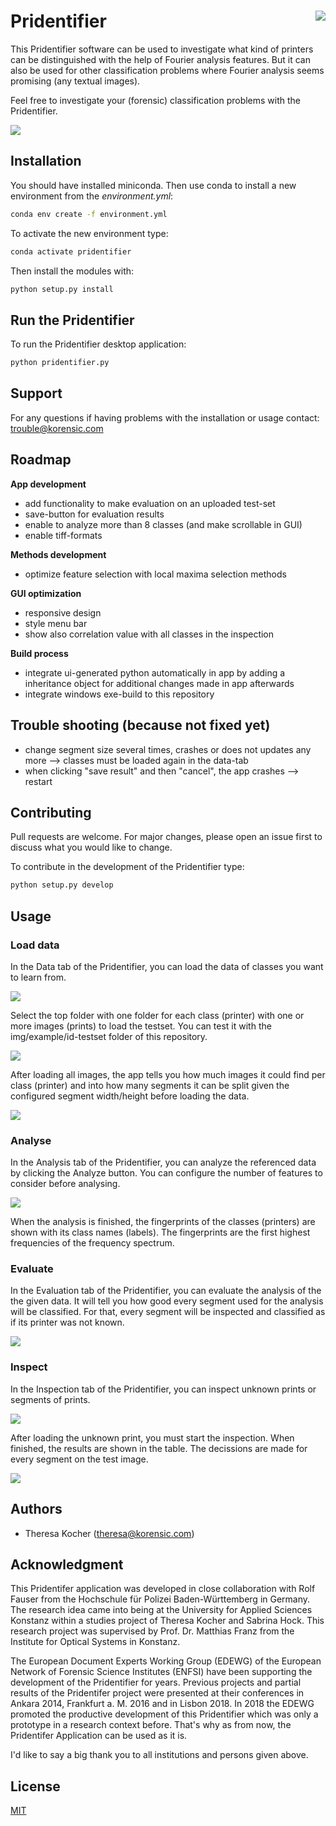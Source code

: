 # Pridentifier  <img align="right" src="img/pridi.png">


This Pridentifier software can be used to investigate what kind of printers can be distinguished with the help of Fourier analysis features. But it can also be used for other classification problems where Fourier analysis seems promising (any textual images). 

Feel free to investigate your (forensic) classification problems with the Pridentifier.

<img align="center" src="img/screenshots/02c_fingerprints.png">


## Installation

You should have installed miniconda. Then use conda to install a new environment from the *environment.yml*:

```bash
conda env create -f environment.yml
```

To activate the new environment type:

```bash
conda activate pridentifier
```

Then install the modules with:

```bash
python setup.py install 
```


## Run the Pridentifier 

To run the Pridentifier desktop application:

```bash
python pridentifier.py
```


## Support

For any questions if having problems with the installation or usage contact: trouble@korensic.com


## Roadmap

**App development**
- add functionality to make evaluation on an uploaded test-set
- save-button for evaluation results
- enable to analyze more than 8 classes (and make scrollable in GUI)
- enable tiff-formats


**Methods development**
- optimize feature selection with local maxima selection methods 

**GUI optimization**
- responsive design
- style menu bar 
- show also correlation value with all classes in the inspection

**Build process**
- integrate ui-generated python automatically in app by adding a inheritance object for additional changes made in app afterwards
- integrate windows exe-build to this repository


## Trouble shooting (because not fixed yet)
- change segment size several times, crashes or does not updates any more --> classes must be loaded again in the data-tab
- when clicking "save result" and then "cancel", the app crashes --> restart


## Contributing
Pull requests are welcome. For major changes, please open an issue first to discuss what you would like to change.

To contribute in the development of the Pridentifier type:

```bash
python setup.py develop 
```


## Usage

### Load data

In the Data tab of the Pridentifier, you can load the data of classes you want to learn from.

<img align="center" src="img/screenshots/01a_data.png">

Select the top folder with one folder for each class (printer) with one or more images (prints) to load the testset. You can test it with the img/example/id-testset folder of this repository. 

<img align="center" src="img/screenshots/01b_data_load.png">

After loading all images, the app tells you how much images it could find per class (printer) and into how many segments it can be split given the configured segment width/height before loading the data.

<img align="center" src="img/screenshots/01c_data_loaded.png">


### Analyse 

In the Analysis tab of the Pridentifier, you can analyze the referenced data by clicking the Analyze button. You can configure the number of features to consider before analysing.

<img align="center" src="img/screenshots/02b_analysis_done.png">

When the analysis is finished, the fingerprints of the classes (printers) are shown with its class names (labels). The fingerprints are the first highest frequencies of the frequency spectrum.

### Evaluate 

In the Evaluation tab of the Pridentifier, you can evaluate the analysis of the the given data. It will tell you how good every segment used for the analysis will be classified. For that, every segment will be inspected and classified as if its printer was not known.

<img align="center" src="img/screenshots/03b_evaluation_done.png">


### Inspect

In the Inspection tab of the Pridentifier, you can inspect unknown prints or segments of prints.

<img align="center" src="img/screenshots/04a_inspection_load.png">

After loading the unknown print, you must start the inspection. When finished, the results are shown in the table. The decissions are made for every segment on the test image.

<img align="center" src="img/screenshots/04b_inspection_done.png">


## Authors

- Theresa Kocher (theresa@korensic.com)


## Acknowledgment
This Pridentifer application was developed in close collaboration with Rolf Fauser from the Hochschule für Polizei Baden-Württemberg in Germany. The research idea came into being at the University for Applied Sciences Konstanz within a studies project of Theresa Kocher and Sabrina Hock. This research project was supervised by Prof. Dr. Matthias Franz from the Institute for Optical Systems in Konstanz.

The European Document Experts Working Group (EDEWG) of the European Network of Forensic Science Institutes (ENFSI) have been supporting the development of the Pridentifier for years. Previous projects and partial results of the Pridentifer project were presented at their conferences in Ankara 2014, Frankfurt a. M. 2016 and in Lisbon 2018. In 2018 the EDEWG promoted the productive development of this Pridentifier which was only a prototype in a research context before. That's why as from now, the Pridentifer Application can be used as it is.

I'd like to say a big thank you to all institutions and persons given above.


## License
[MIT](https://choosealicense.com/licenses/mit/)


